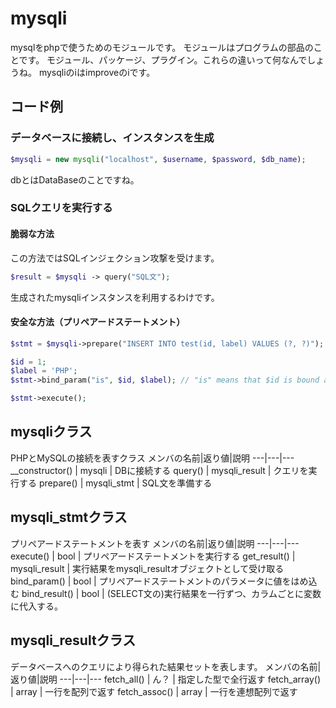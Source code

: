 # mysqli
mysqlをphpで使うためのモジュールです。
モジュールはプログラムの部品のことです。
モジュール、パッケージ、プラグイン。これらの違いって何なんでしょうね。
mysqliのiはimproveのiです。

## コード例
### データベースに接続し、インスタンスを生成
```php
$mysqli = new mysqli("localhost", $username, $password, $db_name);
```
dbとはDataBaseのことですね。
### SQLクエリを実行する
#### 脆弱な方法
この方法ではSQLインジェクション攻撃を受けます。
```php
$result = $mysqli -> query("SQL文");
```
生成されたmysqliインスタンスを利用するわけです。
#### 安全な方法（プリペアードステートメント）
```php
$stmt = $mysqli->prepare("INSERT INTO test(id, label) VALUES (?, ?)");

$id = 1;
$label = 'PHP';
$stmt->bind_param("is", $id, $label); // "is" means that $id is bound as an integer and $label as a string

$stmt->execute();
```


## mysqliクラス
PHPとMySQLの接続を表すクラス
メンバの名前|返り値|説明
---|---|---
__constructor() | mysqli | DBに接続する
query() | mysqli_result | クエリを実行する
prepare() | mysqli_stmt | SQL文を準備する

## mysqli_stmtクラス
プリペアードステートメントを表す
メンバの名前|返り値|説明
---|---|---
execute() | bool | プリペアードステートメントを実行する
get_result() | mysqli_result | 実行結果をmysqli_resultオブジェクトとして受け取る
bind_param() | bool | プリペアードステートメントのパラメータに値をはめ込む
bind_result() | bool | (SELECT文の)実行結果を一行ずつ、カラムごとに変数に代入する。


## mysqli_resultクラス
データベースへのクエリにより得られた結果セットを表します。
メンバの名前|返り値|説明
---|---|---
fetch_all() | ん？ | 指定した型で全行返す
fetch_array() | array | 一行を配列で返す
fetch_assoc() | array | 一行を連想配列で返す
